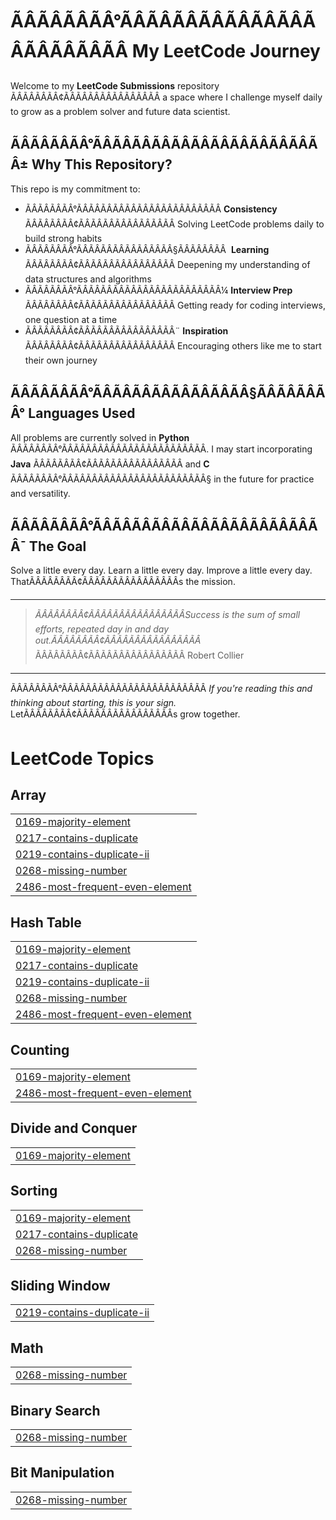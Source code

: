 # ÃÂÃÂÃÂÃÂ°ÃÂÃÂÃÂÃÂÃÂÃÂÃÂÃÂÃÂÃÂÃÂÃÂ My LeetCode Journey

Welcome to my **LeetCode Submissions** repository ÃÂÃÂÃÂÃÂ¢ÃÂÃÂÃÂÃÂÃÂÃÂÃÂÃÂ a space where I challenge myself daily to grow as a problem solver and future data scientist.

## ÃÂÃÂÃÂÃÂ°ÃÂÃÂÃÂÃÂÃÂÃÂÃÂÃÂÃÂÃÂÃÂÃÂ± Why This Repository?

This repo is my commitment to:

* ÃÂÃÂÃÂÃÂ°ÃÂÃÂÃÂÃÂÃÂÃÂÃÂÃÂÃÂÃÂÃÂÃÂ **Consistency** ÃÂÃÂÃÂÃÂ¢ÃÂÃÂÃÂÃÂÃÂÃÂÃÂÃÂ Solving LeetCode problems daily to build strong habits
* ÃÂÃÂÃÂÃÂ°ÃÂÃÂÃÂÃÂÃÂÃÂÃÂÃÂ§ÃÂÃÂÃÂÃÂ  **Learning** ÃÂÃÂÃÂÃÂ¢ÃÂÃÂÃÂÃÂÃÂÃÂÃÂÃÂ Deepening my understanding of data structures and algorithms
* ÃÂÃÂÃÂÃÂ°ÃÂÃÂÃÂÃÂÃÂÃÂÃÂÃÂÃÂÃÂÃÂÃÂ¼ **Interview Prep** ÃÂÃÂÃÂÃÂ¢ÃÂÃÂÃÂÃÂÃÂÃÂÃÂÃÂ Getting ready for coding interviews, one question at a time
* ÃÂÃÂÃÂÃÂ¢ÃÂÃÂÃÂÃÂÃÂÃÂÃÂÃÂ¨ **Inspiration** ÃÂÃÂÃÂÃÂ¢ÃÂÃÂÃÂÃÂÃÂÃÂÃÂÃÂ Encouraging others like me to start their own journey

## ÃÂÃÂÃÂÃÂ°ÃÂÃÂÃÂÃÂÃÂÃÂÃÂÃÂ§ÃÂÃÂÃÂÃÂ° Languages Used

All problems are currently solved in **Python** ÃÂÃÂÃÂÃÂ°ÃÂÃÂÃÂÃÂÃÂÃÂÃÂÃÂÃÂÃÂÃÂÃÂ.
I may start incorporating **Java** ÃÂÃÂÃÂÃÂ¢ÃÂÃÂÃÂÃÂÃÂÃÂÃÂÃÂ and **C** ÃÂÃÂÃÂÃÂ°ÃÂÃÂÃÂÃÂÃÂÃÂÃÂÃÂÃÂÃÂÃÂÃÂ§ in the future for practice and versatility.

## ÃÂÃÂÃÂÃÂ°ÃÂÃÂÃÂÃÂÃÂÃÂÃÂÃÂÃÂÃÂÃÂÃÂ¯ The Goal

Solve a little every day. Learn a little every day. Improve a little every day.
ThatÃÂÃÂÃÂÃÂ¢ÃÂÃÂÃÂÃÂÃÂÃÂÃÂÃÂs the mission.

---

> *ÃÂÃÂÃÂÃÂ¢ÃÂÃÂÃÂÃÂÃÂÃÂÃÂÃÂSuccess is the sum of small efforts, repeated day in and day out.ÃÂÃÂÃÂÃÂ¢ÃÂÃÂÃÂÃÂÃÂÃÂÃÂÃÂ* ÃÂÃÂÃÂÃÂ¢ÃÂÃÂÃÂÃÂÃÂÃÂÃÂÃÂ Robert Collier

---

ÃÂÃÂÃÂÃÂ°ÃÂÃÂÃÂÃÂÃÂÃÂÃÂÃÂÃÂÃÂÃÂÃÂ *If you're reading this and thinking about starting, this is your sign.*
LetÃÂÃÂÃÂÃÂ¢ÃÂÃÂÃÂÃÂÃÂÃÂÃÂÃÂs grow together.

<!---LeetCode Topics Start-->
# LeetCode Topics
## Array
|  |
| ------- |
| [0169-majority-element](https://github.com/DeihKim/Leetcode/tree/master/0169-majority-element) |
| [0217-contains-duplicate](https://github.com/DeihKim/Leetcode/tree/master/0217-contains-duplicate) |
| [0219-contains-duplicate-ii](https://github.com/DeihKim/Leetcode/tree/master/0219-contains-duplicate-ii) |
| [0268-missing-number](https://github.com/DeihKim/Leetcode/tree/master/0268-missing-number) |
| [2486-most-frequent-even-element](https://github.com/DeihKim/Leetcode/tree/master/2486-most-frequent-even-element) |
## Hash Table
|  |
| ------- |
| [0169-majority-element](https://github.com/DeihKim/Leetcode/tree/master/0169-majority-element) |
| [0217-contains-duplicate](https://github.com/DeihKim/Leetcode/tree/master/0217-contains-duplicate) |
| [0219-contains-duplicate-ii](https://github.com/DeihKim/Leetcode/tree/master/0219-contains-duplicate-ii) |
| [0268-missing-number](https://github.com/DeihKim/Leetcode/tree/master/0268-missing-number) |
| [2486-most-frequent-even-element](https://github.com/DeihKim/Leetcode/tree/master/2486-most-frequent-even-element) |
## Counting
|  |
| ------- |
| [0169-majority-element](https://github.com/DeihKim/Leetcode/tree/master/0169-majority-element) |
| [2486-most-frequent-even-element](https://github.com/DeihKim/Leetcode/tree/master/2486-most-frequent-even-element) |
## Divide and Conquer
|  |
| ------- |
| [0169-majority-element](https://github.com/DeihKim/Leetcode/tree/master/0169-majority-element) |
## Sorting
|  |
| ------- |
| [0169-majority-element](https://github.com/DeihKim/Leetcode/tree/master/0169-majority-element) |
| [0217-contains-duplicate](https://github.com/DeihKim/Leetcode/tree/master/0217-contains-duplicate) |
| [0268-missing-number](https://github.com/DeihKim/Leetcode/tree/master/0268-missing-number) |
## Sliding Window
|  |
| ------- |
| [0219-contains-duplicate-ii](https://github.com/DeihKim/Leetcode/tree/master/0219-contains-duplicate-ii) |
## Math
|  |
| ------- |
| [0268-missing-number](https://github.com/DeihKim/Leetcode/tree/master/0268-missing-number) |
## Binary Search
|  |
| ------- |
| [0268-missing-number](https://github.com/DeihKim/Leetcode/tree/master/0268-missing-number) |
## Bit Manipulation
|  |
| ------- |
| [0268-missing-number](https://github.com/DeihKim/Leetcode/tree/master/0268-missing-number) |
<!---LeetCode Topics End-->